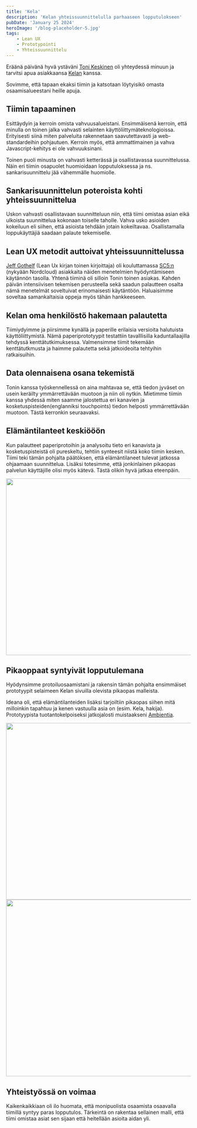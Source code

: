 ```yaml
---
title: 'Kela'
description: 'Kelan yhteissuunnittelulla parhaaseen lopputulokseen'
pubDate: 'January 25 2024'
heroImage: '/blog-placeholder-5.jpg'
tags: 
    - Lean UX
    - Prototypointi
    - Yhteissuunnittelu
---
```


Eräänä päivänä hyvä ystäväni <a href="https://www.linkedin.com/in/tonikeskinen/">Toni Keskinen</a> oli yhteydessä minuun ja tarvitsi apua asiakkaansa <a href="https://kela.fi">Kelan</a> kanssa.

Sovimme, että tapaan ekaksi tiimin ja katsotaan löytyisikö omasta osaamisalueestani heille apuja.

## Tiimin tapaaminen

Esittäydyin ja kerroin omista vahvuusalueistani. Ensimmäisenä kerroin, että minulla on toinen jalka vahvasti selainten käyttöliittymäteknologioissa. Erityisesti siinä miten palveluita rakennetaan saavutettavasti ja web-standardeihin pohjautuen. Kerroin myös, että ammattimainen ja vahva Javascript-kehitys ei ole vahvuuksinani.

Toinen puoli minusta on vahvasti ketterässä ja osallistavassa suunnittelussa. Näin eri tiimin osapuolet huomioidaan lopputuloksessa ja ns. sankarisuunnittelu jää vähemmälle huomiolle. 

## Sankarisuunnittelun poteroista kohti yhteissuunnittelua

Uskon vahvasti osallistavaan suunnitteluun niin, että tiimi omistaa asian eikä ulkoista suunnittelua kokonaan toiselle taholle. Vahva usko asioiden kokeiluun eli siihen, että asioista tehdään jotain kokeiltavaa. Osallistamalla loppukäyttäjiä saadaan palaute tekemiselle. 

## Lean UX metodit auttoivat yhteissuunnittelussa

<a href="https://jeffgothelf.com/">Jeff Gothelf</a> (Lean Ux kirjan toinen kirjoittaja) oli kouluttamassa <a href="https://sc5.io">SC5:n</a> (nykyään Nordcloud) asiakkaita näiden menetelmien hyödyntämiseen käytännön tasolla. Yhtenä tiiminä oli silloin Tonin toinen asiakas. Kahden päivän intensiivisen tekemisen perusteella sekä saadun palautteen osalta nämä menetelmät soveltuivat erinomaisesti käytäntöön. Haluaisimme soveltaa samankaltaisia oppeja myös tähän hankkeeseen.

## Kelan oma henkilöstö hakemaan palautetta 

Tiimiydyimme ja piirsimme kynällä ja paperille erilaisia versioita halutuista käyttöliittymistä. Nämä paperiprototyypit testattiin tavalllisilla kaduntallaajilla tehdyssä kenttätutkimuksessa. Valmensimme tiimit tekemään kenttätutkmusta ja haimme palautetta sekä jatkoideoita tehtyihin ratkaisuihin.

## Data olennaisena osana tekemistä
Tonin kanssa työskennellessä on aina mahtavaa se, että tiedon jyväset on usein keräilty ymmärrettävään muotoon ja niin oli nytkin. Mietimme tiimin kanssa yhdessä miten saamme jalostettua eri kanavien ja kosketuspisteiden(englanniksi touchpoints) tiedon helposti ymmärrettävään muotoon. Tästä kerronkin seuraavaksi.

## Elämäntilanteet keskiööön

Kun palautteet paperiprotoihin ja analysoitu tieto eri kanavista ja kosketuspisteistä oli pureskeltu, tehtiin synteesit niistä koko tiimin kesken. Tiimi teki tämän pohjalta päätöksen, että elämäntilaneet tulevat jatkossa ohjaamaan suunnittelua. Lisäksi totesimme, että jonkinlainen pikaopas palvelun käyttäjille olisi myös kätevä. Tästä olikin hyvä jatkaa eteenpäin.

<img src="/portfolio-kela-2.jpg" alt="" width=960 height=480/>

## Pikaoppaat syntyivät lopputulemana

Hyödynsimme protoiluosaamistani ja rakensin tämän pohjalta ensimmäiset prototyypit selaimeen Kelan sivuilla olevista pikaopas malleista. 

Ideana oli, että elämäntilanteiden lisäksi tarjoiltiin pikaopas siihen mitä milloinkin tapahtuu ja kenen vastuulla asia on (esim. Kela, hakija). Prototyypista tuotantokelpoiseksi jatkojalosti muistaakseni <a href="https://www.ambientia.fi/">Ambientia</a>.

<img src="/portfolio-kela-1.jpg" alt="" width=960 height=480/>

<img src="/portfolio-kela-3.jpg" alt="" width=960 height=480/>

## Yhteistyössä on voimaa

Kaikenkaikkiaan oli ilo huomata, että monipuolista osaamista osaavalla tiimillä syntyy paras lopputulos. Tärkeintä on rakentaa sellainen malli, että tiimi omistaa asiat sen sijaan että heitellään asioita aidan yli.
